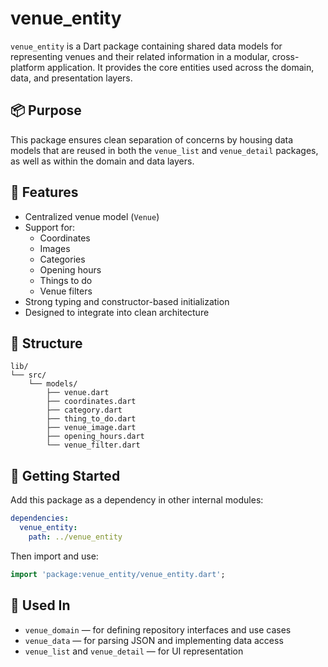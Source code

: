 # venue_entity

`venue_entity` is a Dart package containing shared data models for representing venues and their related information in a modular, cross-platform application. It provides the core entities used across the domain, data, and presentation layers.

## 📦 Purpose

This package ensures clean separation of concerns by housing data models that are reused in both the `venue_list` and `venue_detail` packages, as well as within the domain and data layers.

## 🧱 Features

- Centralized venue model (`Venue`)
- Support for:
  - Coordinates
  - Images
  - Categories
  - Opening hours
  - Things to do
  - Venue filters
- Strong typing and constructor-based initialization
- Designed to integrate into clean architecture

## 📁 Structure

```
lib/
└── src/
    └── models/
        ├── venue.dart
        ├── coordinates.dart
        ├── category.dart
        ├── thing_to_do.dart
        ├── venue_image.dart
        ├── opening_hours.dart
        └── venue_filter.dart
```

## 🚀 Getting Started

Add this package as a dependency in other internal modules:

```yaml
dependencies:
  venue_entity:
    path: ../venue_entity
```

Then import and use:

```dart
import 'package:venue_entity/venue_entity.dart';
```

## 🤝 Used In

- `venue_domain` — for defining repository interfaces and use cases
- `venue_data` — for parsing JSON and implementing data access
- `venue_list` and `venue_detail` — for UI representation

